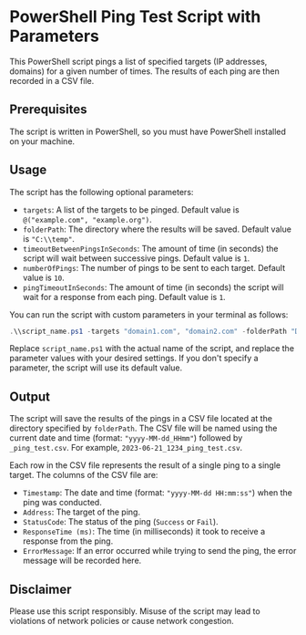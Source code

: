 # PowerShell Ping Test Script with Parameters

This PowerShell script pings a list of specified targets (IP addresses, domains) for a given number of times. The results of each ping are then recorded in a CSV file.

## Prerequisites

The script is written in PowerShell, so you must have PowerShell installed on your machine.

## Usage

The script has the following optional parameters:

- `targets`: A list of the targets to be pinged. Default value is `@("example.com", "example.org")`.
- `folderPath`: The directory where the results will be saved. Default value is `"C:\\temp"`.
- `timeoutBetweenPingsInSeconds`: The amount of time (in seconds) the script will wait between successive pings. Default value is `1`.
- `numberOfPings`: The number of pings to be sent to each target. Default value is `10`.
- `pingTimeoutInSeconds`: The amount of time (in seconds) the script will wait for a response from each ping. Default value is `1`.

You can run the script with custom parameters in your terminal as follows:

```powershell
.\\script_name.ps1 -targets "domain1.com", "domain2.com" -folderPath "D:\\MyFolder" -timeoutBetweenPingsInSeconds 2 -numberOfPings 5 -pingTimeoutInSeconds 2
```

Replace `script_name.ps1` with the actual name of the script, and replace the parameter values with your desired settings. If you don't specify a parameter, the script will use its default value.

## Output

The script will save the results of the pings in a CSV file located at the directory specified by `folderPath`. The CSV file will be named using the current date and time (format: `"yyyy-MM-dd_HHmm"`) followed by `_ping_test.csv`. For example, `2023-06-21_1234_ping_test.csv`.

Each row in the CSV file represents the result of a single ping to a single target. The columns of the CSV file are:

- `Timestamp`: The date and time (format: `"yyyy-MM-dd HH:mm:ss"`) when the ping was conducted.
- `Address`: The target of the ping.
- `StatusCode`: The status of the ping (`Success` or `Fail`).
- `ResponseTime (ms)`: The time (in milliseconds) it took to receive a response from the ping.
- `ErrorMessage`: If an error occurred while trying to send the ping, the error message will be recorded here.

## Disclaimer

Please use this script responsibly. Misuse of the script may lead to violations of network policies or cause network congestion.
